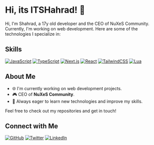 # Hi, its ITSHahrad! 👋

Hi, I'm Shahrad, a 17y old developer and the CEO of NuXeS Community. Currently, I'm working on web development. Here are some of the technologies I specialize in:

## Skills

[![JavaScript](https://img.shields.io/badge/-JavaScript-F7DF1E?logo=javascript&logoColor=black&style=for-the-badge)](https://www.javascript.com)
[![TypeScript](https://img.shields.io/badge/-TypeScript-3178C6?logo=typescript&logoColor=white&style=for-the-badge)](https://www.typescriptlang.org)
[![Next.js](https://img.shields.io/badge/-Next.js-000000?logo=next.js&logoColor=white&style=for-the-badge)](https://nextjs.org)
[![React](https://img.shields.io/badge/-React-61DAFB?logo=react&logoColor=black&style=for-the-badge)](https://reactjs.org)
[![TailwindCSS](https://img.shields.io/badge/-TailwindCSS-38B2AC?logo=tailwind-css&logoColor=white&style=for-the-badge)](https://tailwindcss.com)
[![Lua](https://img.shields.io/badge/-Lua-2C2D72?logo=lua&logoColor=white&style=for-the-badge)](https://www.lua.org)

## About Me

- 🌐 I'm currently working on web development projects.
- 🎮 CEO of <strong>NuXeS Community</strong>.
- 🌱 Always eager to learn new technologies and improve my skills.

Feel free to check out my repositories and get in touch!

## Connect with Me

[![GitHub](https://img.shields.io/badge/-GitHub-181717?logo=github&logoColor=white&style=for-the-badge)](https://github.com/ITSHahrad)
[![Twitter](https://img.shields.io/badge/-Twitter-1DA1F2?logo=twitter&logoColor=white&style=for-the-badge)](https://twitter.com/ITSHahrad)
[![LinkedIn](https://img.shields.io/badge/-Discord-0077B5?logo=discord&logoColor=white&style=for-the-badge)](https://discord.gg/P3x2w6GpfX)
